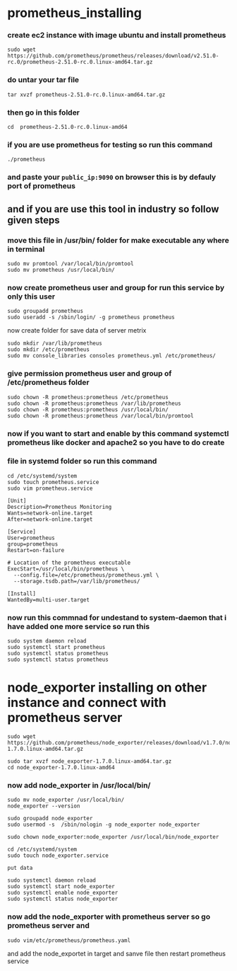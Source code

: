 # prometheus_installing
### create ec2 instance with image ubuntu  and install prometheus
```
sudo wget https://github.com/prometheus/prometheus/releases/download/v2.51.0-rc.0/prometheus-2.51.0-rc.0.linux-amd64.tar.gz
```
### do untar your tar file 
```
tar xvzf prometheus-2.51.0-rc.0.linux-amd64.tar.gz
```
### then go in this folder 
```
cd  prometheus-2.51.0-rc.0.linux-amd64
```
### if you are use prometheus for testing so run this command 
```
./prometheus
```
### and paste your ```public_ip:9090``` on browser this is by defauly port of prometheus

## and if you are use this tool in industry so follow given steps

### move this file in /usr/bin/ folder for make executable any where in terminal 
```
sudo mv promtool /var/local/bin/promtool
sudo mv prometheus /usr/local/bin/
```
### now create prometheus user and group for run this service by only this user
```
sudo groupadd prometheus
sudo useradd -s /sbin/login/ -g prometheus prometheus   
```
now create folder for save data of server metrix 
```
sudo mkdir /var/lib/prometheus
sudo mkdir /etc/prometheus
sudo mv console_libraries consoles prometheus.yml /etc/prometheus/
```
### give permission prometheus user and group of /etc/prometheus folder 
```
sudo chown -R prometheus:prometheus /etc/prometheus
sudo chown -R prometheus:prometheus /var/lib/prometheus
sudo chown -R prometheus:prometheus /usr/local/bin/
sudo chown -R prometheus:prometheus /var/local/bin/promtool
```
### now if you want to start and enable by this command systemctl prometheus like docker and apache2 so you have to do create 
### file in systemd folder so run this command 
```
cd /etc/systemd/system
sudo touch prometheus.service
sudo vim prometheus.service
```
```
[Unit]
Description=Prometheus Monitoring
Wants=network-online.target
After=network-online.target

[Service]
User=prometheus
group=prometheus
Restart=on-failure

# Location of the prometheus executable
ExecStart=/usr/local/bin/prometheus \
  --config.file=/etc/prometheus/prometheus.yml \
  --storage.tsdb.path=/var/lib/prometheus/

[Install]
WantedBy=multi-user.target
```
### now run this commnad for undestand to system-daemon that i have added one more service so run this 
```
sudo system daemon reload
sudo systemctl start prometheus
sudo systemctl status prometheus
sudo systemctl status prometheus
```
# node_exporter installing on other instance and connect with prometheus server 
```
sudo wget https://github.com/prometheus/node_exporter/releases/download/v1.7.0/node_exporter-1.7.0.linux-amd64.tar.gz
```
```
sudo tar xvzf node_exporter-1.7.0.linux-amd64.tar.gz
cd node_exporter-1.7.0.linux-amd64
```
### now add node_exporter in /usr/local/bin/
```
sudo mv node_exporter /usr/local/bin/
node_exporter --version
```
```
sudo groupadd node_exporter
sudo usermod -s  /sbin/nologin -g node_exporter node_exporter 
```
```
sudo chown node_exporter:node_exporter /usr/local/bin/node_exporter
```
```
cd /etc/systemd/system
sudo touch node_exporter.service
```
```
put data
```
```
sudo systemctl daemon reload 
sudo systemctl start node_exporter
sudo systemctl enable node_exporter
sudo systemctl status node_exporter
```
### now add the node_exporter with prometheus server so go  prometheus server and 
```
sudo vim/etc/prometheus/prometheus.yaml
```
and add the node_exportet in target and sanve file then restart prometheus service 
